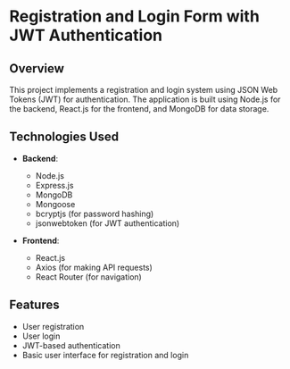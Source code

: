 # Registration and Login Form with JWT Authentication

## Overview

This project implements a registration and login system using JSON Web Tokens (JWT) for authentication. The application is built using Node.js for the backend, React.js for the frontend, and MongoDB for data storage. 

## Technologies Used

- **Backend**: 
  - Node.js
  - Express.js
  - MongoDB
  - Mongoose
  - bcryptjs (for password hashing)
  - jsonwebtoken (for JWT authentication)

- **Frontend**: 
  - React.js
  - Axios (for making API requests)
  - React Router (for navigation)

## Features

- User registration
- User login
- JWT-based authentication
- Basic user interface for registration and login

